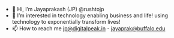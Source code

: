 - 👋 Hi, I’m Jayaprakash (JP) @rushtojp
- 👀 I’m interested in technology enabling business and life! using technology to exponentially transform lives!
- 📫 How to reach me jp@digitalpeak.in - jayaprak@buffalo.edu

<!---
rushtojp/rushtojp is a ✨ special ✨ repository because its `README.md` (this file) appears on your GitHub profile.
You can click the Preview link to take a look at your changes.
--->
